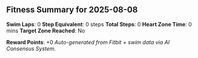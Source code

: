 ## Fitness Summary for 2025-08-08

**Swim Laps**: 0
**Step Equivalent**: 0 steps
**Total Steps**: 0
**Heart Zone Time**: 0 mins
**Target Zone Reached**: No

**Reward Points**: +0
*Auto-generated from Fitbit + swim data via AI Consensus System.*
